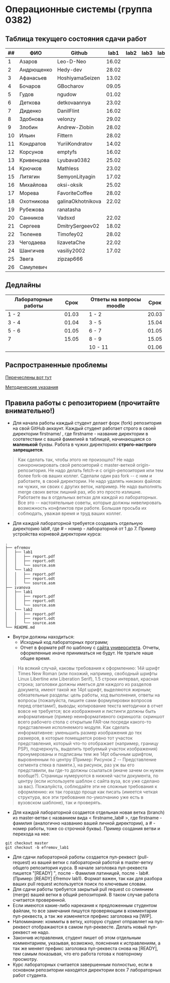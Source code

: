 # Операционные системы (группа 0382)

## Таблица текущего состояния сдачи работ

| ##   | ФИО        | Github            | lab1  | lab2  | lab3  | lab4  | lab5  | lab6  | lab7  |
| ---- | ---------- | ----------------- | ----- | ----- | ----- | ----- | ----- | ----- | ----- |
| 1    | Азаров     | Leo-D-Neo         | 16.02 |       |       |       |       |       |       |
| 2    | Андрющенко | Hedy-dev          | 28.02 |       |       |       |       |       |       |
| 3    | Афанасьев  | HoshiyamaSeizen   | 13.02 |       |       |       |       |       |       |
| 4    | Бочаров    | GBocharov         | 09.05 |       |       |       |       |       |       |
| 5    | Гудов      | ngudow            | 01.02 |       |       |       |       |       |       |
| 6    | Деткова    | detkovaannya      | 23.02 |       |       |       |       |       |       |
| 7    | Диденко    | DanilFlint        | 16.02 |       |       |       |       |       |       |
| 8    | Здобнова   | velonzy           | 29.02 |       |       |       |       |       |       |
| 9    | Злобин     | Andrew-Zlobin     | 28.02 |       |       |       |       |       |       |
| 10   | Ильин      | Fittern           | 28.02 |       |       |       |       |       |       |
| 11   | Кондратов  | YuriiKondratov    | 14.02 |       |       |       |       |       |       |
| 12   | Корсунов   | emptyfs           | 16.02 |       |       |       |       |       |       |
| 13   | Кривенцова | Lyubava0382       | 25.02 |       |       |       |       |       |       |
| 14   | Крючков    | Mathless          | 23.02 |       |       |       |       |       |       |
| 15   | Литягин    | SemyonLityagin    | 17.02 |       |       |       |       |       |       |
| 16   | Михайлова  | oksi-oksik        | 25.02 |       |       |       |       |       |       |
| 17   | Морева     | FavoriteCoffee    | 28.02 |       |       |       |       |       |       |
| 18   | Охотникова | galinaOkhotnikova | 22.02 |       |       |       |       |       |       |
| 19   | Рубежова   | ranatasha         |       |       |       |       |       |       |       |
| 20   | Санников   | Vadsxd            | 22.02 |       |       |       |       |       |       |
| 21   | Сергеев    | DmitrySergeev02   | 18.02 |       |       |       |       |       |       |
| 22   | Тюленев    | Timofey02         | 28.02 |       |       |       |       |       |       |
| 23   | Чегодаева  | lizavetaChe       | 22.02 |       |       |       |       |       |       |
| 24   | Шангичев   | vasiliy2002       | 17.02 |       |       |       |       |       |       |
| 25   | Звега      | zipzap666         |       |       |       |       |       |       |       |
| 26   | Самулевич  |                   |       |       |       |       |       |       |       |

## Дедлайны

| Лабораторные работы | Срок  | | Ответы на вопросы moodle | Срок  |
| ------------------- | ----- |-| ------------------------ | ----- |
|       1 - 2         | 01.03 | |          1 - 2           | 20.03 |
|       3 - 4         | 01.04 | |          3 - 5           | 15.04 |
|       5 - 6         | 01.05 | |          6 - 7           | 01.05 |
|         7           | 15.05 | |          8 - 9           | 15.05 |
|                     |       | |         10 - 11          | 01.06 |

## Распространенные проблемы

[Перечеслены вот тут](./FAQ.md)

[Методические указания](./os_labs_guide.pdf)

## Правила работы с репозиторием (прочитайте внимательно!)

 - Для начала работы каждый студент делает форк (fork) репозитория на свой GitHub аккаунт.
Каждый студент работает строго в своей директории firstname/ , где firstname - название директории в соотвтествии с вашей фамилией в таблицей, начинающаяся со **маленькой** буквы. Работа в чужих директориях **строго-настрого запрещается**.

> Как сделать так, чтобы этого не произошло? Не надо синхронизировать свой репозиторий с master-веткой origin-репозитория. Не надо делать fetch-и с origin-репозитория или тем более fork-ов ваших коллег. Сделали один раз fork -- с ним и работаете, в своей директории. Не надо удалять никаких файлов: ни чужих, ни своих с других веток, например. Не надо выполнять merge своих веток лишний раз, ибо это просто излишне. Работаете вы в отдельных ветках для каждой из лабораторных. Все это -- настоятельные советы, которые должны нивелировать возможность конфликтов при работе. Большая просьба их соблюдать, уважая время и труд ваших коллег.

- Для каждой лабораторной требуется создавать отдельную директорию lab#, где # - номер - лабораторной от 1 до 7. Пример устройства корневой директории курса:

```
.
├── efremov
│   ├── lab1
│   │   ├── report.pdf
│   │   ├── report.odt
│   │   └── source.asm
│   └── lab2
│   │   ├── report.pdf
│   │   ├── report.odt
│   │   └── source.asm
├── ivanova
│   ├── lab1
│   │   ├── report.pdf
│   │   ├── report.odt
│   │   └── source.asm
│   └── lab2
│   │   ├── report.pdf
│   │   ├── report.odt
│   │   └── source.asm
└── README.md
```

- Внутри должны находиться:
    - Исходный код лабораторных программ;
    - Отчет в формате pdf по шаблону с [сайта университета](https://etu.ru/ru/studentam/dokumenty-dlya-ucheby/). Отчеты, оформленные иначе приниматься не будут. Не тратьте наше общее время.

> На всякий случай, каковы требования к оформлению: 14й шрифт Times New Roman (или похожий, например, свободный шрифты Linux Libertine или Liberation Serif), 1.5 строки интервал, красная строка; заголовки должны иметься для каждого из разделов докумета, имеют такой же 14pt шрифт, выделяются жирным; обязательные разделы: цель работы, ход выполнения, ответы на вопросы (пожалуйста, пишите сами формулировки вопросов перед ответами!), выводы; копирование текста методички в отчет вовсе не требуется; все изображения и листинги должны быть информативные (пример неинформативного скриншота: скриншот всего рабочего стола с открытым FAR-ом посреди какого-то представления исполняемого модуля. Как сделать информативнее: уменьшить размер изображения до тех размеров, в которые помещается ровно тот участок представления, который что-то отображает (например, границу PSP), подчеркнуть, выделить требуемый участок изображения) пронумерованы и подписаны тем же 14pt обычным шрифтом, выровненным по центру (Пример: Рисунок 2 -- Представление сегмента стека в памяти.), на рисунок, раз уж вы его представили, вы где-то должны ссылаться (иначе зачем он нужен вообще?). Страницы нумеруются в нижней части документа, по центру (если используете шаблон с сайта вуза, все уже сделано за вас). Пожалуйста, соблюдайте эти не сложные требования к оформлению: их так гораздо проще как писать (имеется четкая структура, все эти требования по-умолчанию уже есть в вузовском шаблоне), так и проверять.

- Для каждой лабораторной создается отдельная новая ветка (branch) из master-ветви с названием вида < firstname_lab# >, где firstname - фамилия (аналогично названию вашей личной директории), а # - номер работы, тоже со строчной буквы). Пример создания ветви и перехода на нее:
```
git checkout master
git checkout -b efremov_lab1
```
- Для сдачи лабораторной работы создается пул-реквест (pull-request) из вашей ветки с лабораторной работой в master-ветку общего репозитория курса. В начале заголовка пул-реквеста пишется "[READY] ", после - Фамилия латиницей, после - lab#. (Пример: [READY] Efremov lab1). Формат важен, так как для разбора ваших pull request используется поиск по ключевым словам.
- Для сдачи работы требуется закрытый pull request со слиянием (merge) вашей ветки в общий репозиторий. В таком случае работа считается проверенной.
- Если имеются какие-либо нарекания к предложенным студентом файлам, то все замечания пишутся проверяющим в комментарии пул-реквеста, а так же изменяется префикс заголовка на [WIP].
- Напоминание: коммиты в ветку, которую студент отправляет на пул-реквест отображаются в самом пул-реквесте. Делать новый пул-реквест не надо.
- Закончив исправления, студент пишет об этом отдельным комментарием, указывая, возможно, пояснения к исправлениям, а так же меняет префикс заголовка пул-реквеста снова на [READY], тем самым показывая, что его работа готова к повторному просмотру.
- Курс лабораторных считается завершенным полностью, если в основном репозитории находятся директории всех 7 лабораторных работ студента.

